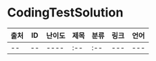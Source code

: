 # CodingTestSolution

| 출처 | ID | 난이도 | 제목 | 분류 | 링크 | 언어 |
| -- | -- | ---- | :-- | :-- | --- | --- |
| -- | -- | ---- | :-- | :-- | --- | --- |
